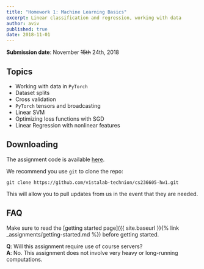 ```yaml
---
title: "Homework 1: Machine Learning Basics"
excerpt: Linear classification and regression, working with data
author: aviv
published: true
date: 2018-11-01
---
```


**Submission date**: November ~~15th~~ 24th, 2018

## Topics

- Working with data in `PyTorch`
- Dataset splits
- Cross validation
- `PyTorch` tensors and broadcasting
- Linear SVM
- Optimizing loss functions with SGD
- Linear Regression with nonlinear features

## Downloading

The assignment code is available
[here](https://github.com/vistalab-technion/cs236605-hw1).

We recommend you use `git` to clone the repo:
```shell
git clone https://github.com/vistalab-technion/cs236605-hw1.git
```
This will allow you to pull updates from us in the event that they are needed.

## FAQ

Make sure to read the [getting started page]({{ site.baseurl }}{% link _assignments/getting-started.md %})
before getting started.

**Q**: Will this assignment require use of course servers?  
**A**: No. This assignment does not involve very heavy or long-running
computations.

